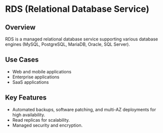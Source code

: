 # RDS (Relational Database Service)

## Overview
RDS is a managed relational database service supporting various database engines (MySQL, PostgreSQL, MariaDB, Oracle, SQL Server).

## Use Cases
- Web and mobile applications
- Enterprise applications
- SaaS applications

## Key Features
- Automated backups, software patching, and multi-AZ deployments for high availability.
- Read replicas for scalability.
- Managed security and encryption.
